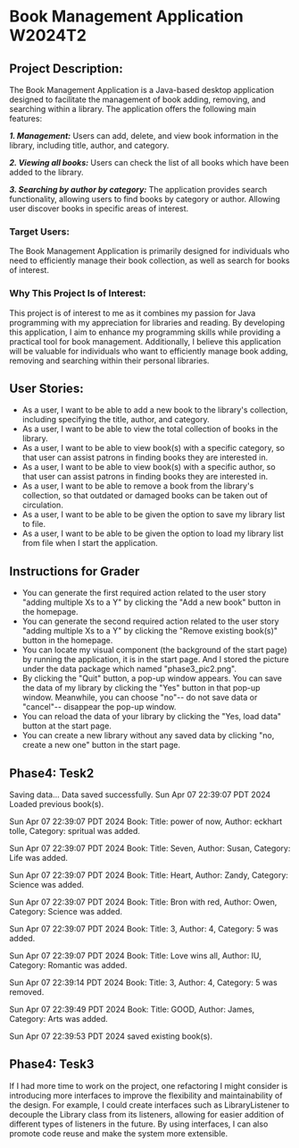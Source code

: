 #  Book Management Application W2024T2

## Project Description:
The Book Management Application is a Java-based desktop application designed to facilitate the management of book adding, removing, and searching within a library. The application offers the following main features:

***1. Management:*** Users can add, delete, and view book information in the library, including title, author, and category.

***2. Viewing all books:*** Users can check the list of all books which have been added to the library.

***3. Searching by author by category:*** The application provides search functionality, allowing users to find books by category or author. Allowing user discover books in specific areas of interest.

### Target Users:
The Book Management Application is primarily designed for individuals who need to efficiently manage their book collection, as well as search for books of interest.
### Why This Project Is of Interest:
This project is of interest to me as it combines my passion for Java programming with my appreciation for libraries and reading. By developing this application, I aim to enhance my programming skills while providing a practical tool for book management. Additionally, I believe this application will be valuable for individuals who want to efficiently manage book adding, removing and searching within their personal libraries.

## User Stories:
- As a user, I want to be able to add a new book to the library's collection, including specifying the title, author, and category.
- As a user, I want to be able to view the total collection of books in the library.
- As a user, I want to be able to view book(s) with a specific category, so that user can assist patrons in finding books they are interested in.
- As a user, I want to be able to view book(s) with a specific author, so that user can assist patrons in finding books they are interested in.
- As a user, I want to be able to remove a book from the library's collection, so that outdated or damaged books can be taken out of circulation.
- As a user, I want to be able to be given the option to save my library list to file.
- As a user, I want to be able to be given the option to load my library list from file when I start the application.

## Instructions for Grader
- You can generate the first required action related to the user story "adding multiple Xs to a Y" by clicking the "Add a new book" button in the homepage. 
- You can generate the second required action related to the user story "adding multiple Xs to a Y" by clicking the "Remove existing book(s)" button in the homepage.
- You can locate my visual component (the background of the start page) by running the application, it is in the start page. And I stored the picture under the data package which named "phase3_pic2.png".
- By clicking the "Quit" button, a pop-up window appears. You can save the data of my library by clicking the "Yes" button in that pop-up window.
Meanwhile, you can choose "no"-- do not save data or "cancel"-- disappear the pop-up window.
- You can reload the data of your library by clicking the "Yes, load data" button at the start page.
- You can create a new library without any saved data by clicking "no, create a new one" button in the start page.

## Phase4: Tesk2
Saving data...
Data saved successfully.
Sun Apr 07 22:39:07 PDT 2024
Loaded previous book(s).

Sun Apr 07 22:39:07 PDT 2024
Book: Title: power of now, Author: eckhart tolle, Category: spritual was added.

Sun Apr 07 22:39:07 PDT 2024
Book: Title: Seven, Author: Susan, Category: Life was added.

Sun Apr 07 22:39:07 PDT 2024
Book: Title: Heart, Author: Zandy, Category: Science was added.

Sun Apr 07 22:39:07 PDT 2024
Book: Title: Bron with red, Author: Owen, Category: Science was added.

Sun Apr 07 22:39:07 PDT 2024
Book: Title: 3, Author: 4, Category: 5 was added.

Sun Apr 07 22:39:07 PDT 2024
Book: Title: Love wins all, Author: IU, Category: Romantic was added.

Sun Apr 07 22:39:14 PDT 2024
Book: Title: 3, Author: 4, Category: 5 was removed.

Sun Apr 07 22:39:49 PDT 2024
Book: Title: GOOD, Author: James, Category: Arts was added.

Sun Apr 07 22:39:53 PDT 2024
saved existing book(s).

## Phase4: Tesk3
If I had more time to work on the project, one refactoring I might consider 
is introducing more interfaces to improve the flexibility and maintainability 
of the design. For example, I could create interfaces such as LibraryListener 
to decouple the Library class from its listeners, allowing for easier addition 
of different types of listeners in the future. By using interfaces, I can also 
promote code reuse and make the system more extensible.
